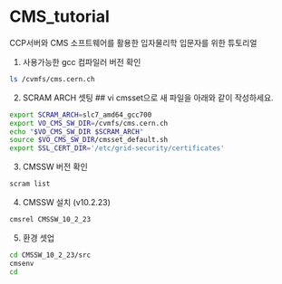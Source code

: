 # CMS_tutorial
CCP서버와 CMS 소프트웨어를 활용한 입자물리학 입문자를 위한 튜토리얼

1. 사용가능한 gcc 컴파일러 버전 확인
```bash
ls /cvmfs/cms.cern.ch
```

2. SCRAM ARCH 셋팅 ## vi cmsset으로 새 파일을 아래와 같이 작성하세요.
```bash
export SCRAM_ARCH=slc7_amd64_gcc700
export VO_CMS_SW_DIR=/cvmfs/cms.cern.ch
echo "$VO_CMS_SW_DIR $SCRAM_ARCH"
source $VO_CMS_SW_DIR/cmsset_default.sh
export SSL_CERT_DIR='/etc/grid-security/certificates'
```

3. CMSSW 버전 확인
```bash
scram list
```

4. CMSSW 설치 (v10.2.23)
```bash
cmsrel CMSSW_10_2_23
```

5. 환경 셋업
```bash
cd CMSSW_10_2_23/src
cmsenv
cd
```
